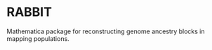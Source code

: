 RABBIT
======

Mathematica package for reconstructing genome ancestry blocks in mapping populations.
